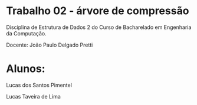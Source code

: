 # Trabalho 02 - árvore de compressão
Disciplina de Estrutura de Dados 2 do Curso de Bacharelado em Engenharia da Computação.

Docente: João Paulo Delgado Pretti

# Alunos:


Lucas dos Santos Pimentel

Lucas Taveira de Lima



